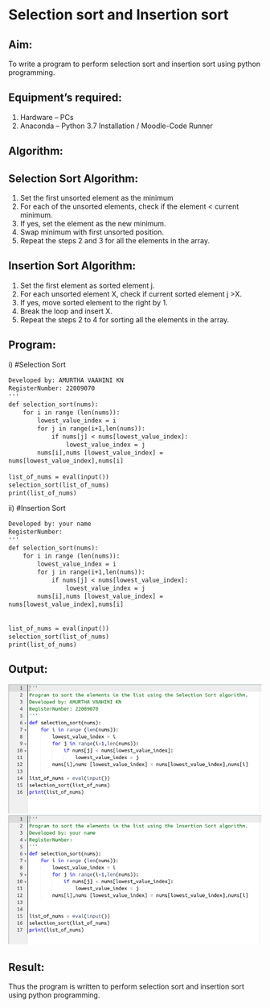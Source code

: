 # Selection sort and Insertion sort
## Aim:
To write a program to perform selection sort and insertion sort using python programming.
## Equipment’s required:
1.	Hardware – PCs
2.	Anaconda – Python 3.7 Installation / Moodle-Code Runner
## Algorithm:
## Selection Sort Algorithm:
1.	Set the first unsorted element as the minimum
2.	For each of the unsorted elements, check if the element < current minimum.
3.	If yes, set the element as the new minimum.
4.	Swap minimum with first unsorted position.
5.	Repeat the steps 2 and 3 for all the elements in the array.
## Insertion Sort Algorithm:
1.	Set the first element as sorted element j.
2.	For each unsorted element X, check if current sorted element j >X.
3.	If yes, move sorted element to the right by 1.
4.	Break the loop and insert X.
5.	Repeat the steps 2 to 4 for sorting all the elements in the array.
## Program:
i)	#Selection Sort
```
Developed by: AMURTHA VAAHINI KN 
RegisterNumber: 22009070
'''
def selection_sort(nums):
    for i in range (len(nums)):
        lowest_value_index = i
        for j in range(i+1,len(nums)):
            if nums[j] < nums[lowest_value_index]:
                lowest_value_index = j
        nums[i],nums [lowest_value_index] = nums[lowest_value_index],nums[i]
        
list_of_nums = eval(input())
selection_sort(list_of_nums)
print(list_of_nums)

```
ii)	#Insertion Sort
```
Developed by: your name
RegisterNumber: 
'''
def selection_sort(nums):
    for i in range (len(nums)):
        lowest_value_index = i
        for j in range(i+1,len(nums)):
            if nums[j] < nums[lowest_value_index]:
                lowest_value_index = j
        nums[i],nums [lowest_value_index] = nums[lowest_value_index],nums[i]
    
    
list_of_nums = eval(input())
selection_sort(list_of_nums)
print(list_of_nums) 

```

## Output:
![](algorithm.png)
![](algorithm2.png)

## Result:
Thus the program is written to perform selection sort and insertion sort using python programming.
